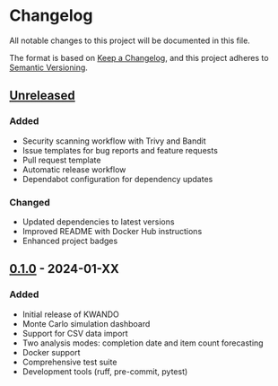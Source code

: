 # Changelog

All notable changes to this project will be documented in this file.

The format is based on [Keep a Changelog](https://keepachangelog.com/en/1.0.0/),
and this project adheres to [Semantic Versioning](https://semver.org/spec/v2.0.0.html).

## [Unreleased]

### Added
- Security scanning workflow with Trivy and Bandit
- Issue templates for bug reports and feature requests
- Pull request template
- Automatic release workflow
- Dependabot configuration for dependency updates

### Changed
- Updated dependencies to latest versions
- Improved README with Docker Hub instructions
- Enhanced project badges

## [0.1.0] - 2024-01-XX

### Added
- Initial release of KWANDO
- Monte Carlo simulation dashboard
- Support for CSV data import
- Two analysis modes: completion date and item count forecasting
- Docker support
- Comprehensive test suite
- Development tools (ruff, pre-commit, pytest)

[Unreleased]: https://github.com/rodbv/kwando/compare/v0.1.0...HEAD
[0.1.0]: https://github.com/rodbv/kwando/releases/tag/v0.1.0
